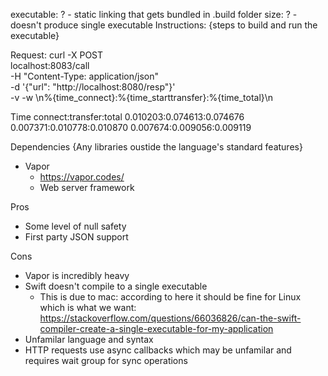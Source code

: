 executable: ? - static linking that gets bundled in .build folder
size: ? - doesn't produce single executable
Instructions:
{steps to build and run the executable}

Request:
curl -X POST \
localhost:8083/call \
-H "Content-Type: application/json" \
-d '{"url": "http://localhost:8080/resp"}' \
-v -w \\n%{time_connect}:%{time_starttransfer}:%{time_total}\\n

Time
connect:transfer:total
0.010203:0.074613:0.074676
0.007371:0.010778:0.010870
0.007674:0.009056:0.009119

Dependencies
{Any libraries oustide the language's standard features}
- Vapor
    - https://vapor.codes/
    - Web server framework

Pros
- Some level of null safety
- First party JSON support

Cons
- Vapor is incredibly heavy
- Swift doesn't compile to a single executable
    - This is due to mac: according to here it should be fine for Linux which is what we want: https://stackoverflow.com/questions/66036826/can-the-swift-compiler-create-a-single-executable-for-my-application
- Unfamilar language and syntax
- HTTP requests use async callbacks which may be unfamilar and requires wait group for sync operations